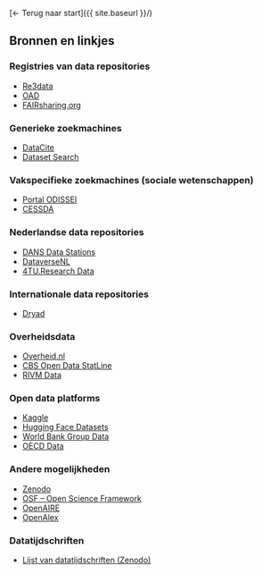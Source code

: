 [← Terug naar start]({{ site.baseurl }}/)

## Bronnen en linkjes

### Registries van data repositories
- <a href="https://www.re3data.org/" target="_blank" rel="noopener noreferrer">Re3data</a>
- <a href="https://oad.simmons.edu/oadwiki/Data_repositories" target="_blank" rel="noopener noreferrer">OAD</a>
- <a href="https://fairsharing.org/" target="_blank" rel="noopener noreferrer">FAIRsharing.org</a>

### Generieke zoekmachines
- <a href="https://commons.datacite.org/" target="_blank" rel="noopener noreferrer">DataCite</a>
- <a href="https://datasetsearch.research.google.com/" target="_blank" rel="noopener noreferrer">Dataset Search</a>

### Vakspecifieke zoekmachines (sociale wetenschappen)
- <a href="https://odissei-data.nl/nl/" target="_blank" rel="noopener noreferrer">Portal ODISSEI</a>
- <a href="https://www.cessda.eu/" target="_blank" rel="noopener noreferrer">CESSDA</a>

### Nederlandse data repositories
- <a href="https://dans.knaw.nl/nl/data-stations/" target="_blank" rel="noopener noreferrer">DANS Data Stations</a>
- <a href="https://dataverse.nl/" target="_blank" rel="noopener noreferrer">DataverseNL</a>
- <a href="https://data.4tu.nl/" target="_blank" rel="noopener noreferrer">4TU.Research Data</a>

### Internationale data repositories
- <a href="https://datadryad.org/" target="_blank" rel="noopener noreferrer">Dryad</a>

### Overheidsdata
- <a href="https://www.overheid.nl/" target="_blank" rel="noopener noreferrer">Overheid.nl</a>
- <a href="https://opendata.cbs.nl/" target="_blank" rel="noopener noreferrer">CBS Open Data StatLine</a>
- <a href="https://www.rivm.nl/dataportaal" target="_blank" rel="noopener noreferrer">RIVM Data</a>

### Open data platforms
- <a href="https://www.kaggle.com/datasets" target="_blank" rel="noopener noreferrer">Kaggle</a>
- <a href="https://huggingface.co/datasets" target="_blank" rel="noopener noreferrer">Hugging Face Datasets</a>
- <a href="https://data.worldbank.org/" target="_blank" rel="noopener noreferrer">World Bank Group Data</a>
- <a href="https://data.oecd.org/" target="_blank" rel="noopener noreferrer">OECD Data</a>

### Andere mogelijkheden
- <a href="https://zenodo.org/" target="_blank" rel="noopener noreferrer">Zenodo</a>
- <a href="https://osf.io/" target="_blank" rel="noopener noreferrer">OSF – Open Science Framework</a>
- <a href="https://www.openaire.eu/" target="_blank" rel="noopener noreferrer">OpenAIRE</a>
- <a href="https://openalex.org/" target="_blank" rel="noopener noreferrer">OpenAlex</a>

### Datatijdschriften  
- <a href="https://zenodo.org/records/7082126" target="_blank" rel="noopener noreferrer">Lijst van datatijdschriften (Zenodo)</a>



